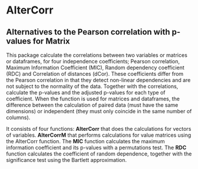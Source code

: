 # AlterCorr

## Alternatives to the Pearson correlation with p-values for Matrix

This package calculate the correlations between two variables or matrices 
or dataframes, for four independence coefficients; Pearson correlation, 
Maximum Information Coefficient (MIC), Random dependency coefficient (RDC) 
and Correlation of distances (dCor). These coefficients differ from the 
Pearson correlation in that they detect non-linear dependencies and are not 
subject to the normality of the data. Together with the correlations, 
calculate the p-values and the adjusted p-values for each type of coefficient. When the function is used for matrices and dataframes, the difference between
the calculation of paired data (must have the same dimensions) or independent 
(they must only coincide in the same number of columns).
 
 
It consists of four functions:
<B>AlterCorr</B> that does the calculations for vectors of variables.
<B>AlterCorrM</B> that performs calculations for value matrices using the
AlterCorr function.
The <B>MIC</B> function calculates the maximum information coefficient and its
p-values with a permutations test.
The <B>RDC</B> function calculates the coefficient of random dependence, 
together with the significance test using the Bartlett approximation.

